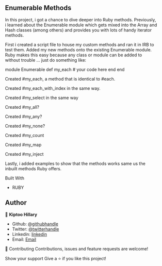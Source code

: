 ## Enumerable Methods

In this project, i got a chance to dive deeper into Ruby methods. Previously, i learned about the Enumerable module which gets mixed into the Array and Hash classes (among others) and provides you with lots of handy iterator methods.

First i created a script file to house my custom methods and ran it in IRB to test them.
Added my new methods onto the existing Enumerable module. Ruby makes this easy because any class or module can be added to without trouble ... just do something like:

module Enumerable
    def my_each
      # your code here
    end
  end

Created #my_each, a method that is identical to #each.

Created #my_each_with_index in the same way.

Created #my_select in the same way

Created #my_all?

Created #my_any?

Created #my_none?

Created #my_count

Created #my_map

Created #my_inject


Lastly, i added examples to show that the methods works same us the inbuilt methods Ruby offers.

Built With

- RUBY

## Author

👤 **Kiptoo Hillary**

- Github: [@githubhandle](https://github.com/imhilla)
- Twitter: [@twitterhandle](https://twitter.com/hillarykiptoo_)
- Linkedin: [linkedin]()
- Email: [Email](hillaryodhiambo282@gmail.com)

🤝 Contributing
Contributions, issues and feature requests are welcome!

Show your support
Give a ⭐️ if you like this project!
